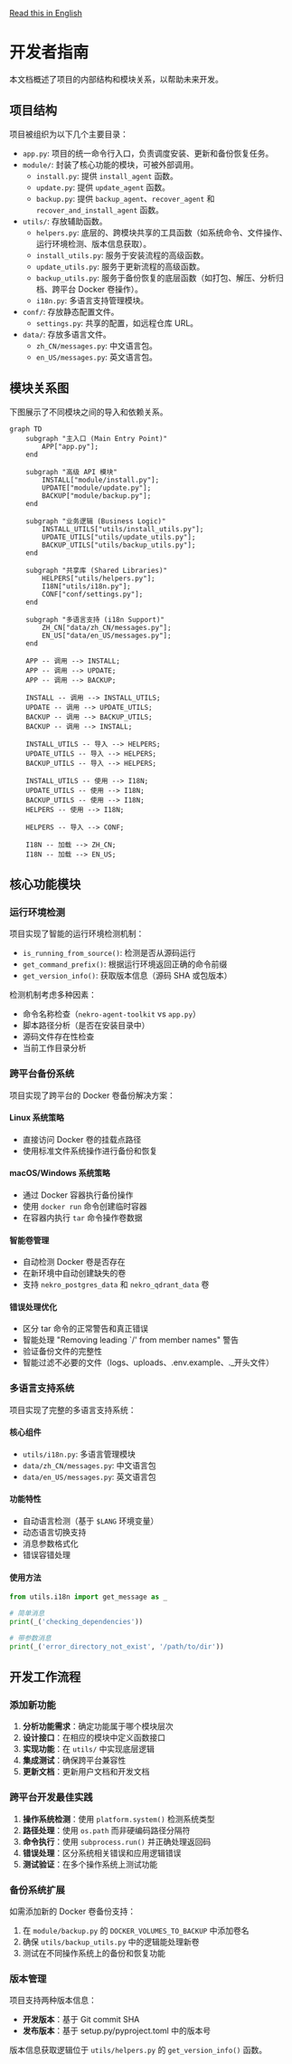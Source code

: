 [Read this in English](./DEVELOP-EN.md)

# 开发者指南

本文档概述了项目的内部结构和模块关系，以帮助未来开发。

## 项目结构

项目被组织为以下几个主要目录：

- `app.py`: 项目的统一命令行入口，负责调度安装、更新和备份恢复任务。
- `module/`: 封装了核心功能的模块，可被外部调用。
  - `install.py`: 提供 `install_agent` 函数。
  - `update.py`: 提供 `update_agent` 函数。
  - `backup.py`: 提供 `backup_agent`、`recover_agent` 和 `recover_and_install_agent` 函数。
- `utils/`: 存放辅助函数。
  - `helpers.py`: 底层的、跨模块共享的工具函数（如系统命令、文件操作、运行环境检测、版本信息获取）。
  - `install_utils.py`: 服务于安装流程的高级函数。
  - `update_utils.py`: 服务于更新流程的高级函数。
  - `backup_utils.py`: 服务于备份恢复的底层函数（如打包、解压、分析归档、跨平台 Docker 卷操作）。
  - `i18n.py`: 多语言支持管理模块。
- `conf/`: 存放静态配置文件。
  - `settings.py`: 共享的配置，如远程仓库 URL。
- `data/`: 存放多语言文件。
  - `zh_CN/messages.py`: 中文语言包。
  - `en_US/messages.py`: 英文语言包。

## 模块关系图

下图展示了不同模块之间的导入和依赖关系。

```mermaid
graph TD
    subgraph "主入口 (Main Entry Point)"
        APP["app.py"];
    end

    subgraph "高级 API 模块"
        INSTALL["module/install.py"];
        UPDATE["module/update.py"];
        BACKUP["module/backup.py"];
    end

    subgraph "业务逻辑 (Business Logic)"
        INSTALL_UTILS["utils/install_utils.py"];
        UPDATE_UTILS["utils/update_utils.py"];
        BACKUP_UTILS["utils/backup_utils.py"];
    end

    subgraph "共享库 (Shared Libraries)"
        HELPERS["utils/helpers.py"];
        I18N["utils/i18n.py"];
        CONF["conf/settings.py"];
    end

    subgraph "多语言支持 (i18n Support)"
        ZH_CN["data/zh_CN/messages.py"];
        EN_US["data/en_US/messages.py"];
    end

    APP -- 调用 --> INSTALL;
    APP -- 调用 --> UPDATE;
    APP -- 调用 --> BACKUP;

    INSTALL -- 调用 --> INSTALL_UTILS;
    UPDATE -- 调用 --> UPDATE_UTILS;
    BACKUP -- 调用 --> BACKUP_UTILS;
    BACKUP -- 调用 --> INSTALL;
    
    INSTALL_UTILS -- 导入 --> HELPERS;
    UPDATE_UTILS -- 导入 --> HELPERS;
    BACKUP_UTILS -- 导入 --> HELPERS;
    
    INSTALL_UTILS -- 使用 --> I18N;
    UPDATE_UTILS -- 使用 --> I18N;
    BACKUP_UTILS -- 使用 --> I18N;
    HELPERS -- 使用 --> I18N;

    HELPERS -- 导入 --> CONF;
    
    I18N -- 加载 --> ZH_CN;
    I18N -- 加载 --> EN_US;
```

## 核心功能模块

### 运行环境检测

项目实现了智能的运行环境检测机制：

- `is_running_from_source()`: 检测是否从源码运行
- `get_command_prefix()`: 根据运行环境返回正确的命令前缀
- `get_version_info()`: 获取版本信息（源码 SHA 或包版本）

检测机制考虑多种因素：
- 命令名称检查（`nekro-agent-toolkit` vs `app.py`）
- 脚本路径分析（是否在安装目录中）
- 源码文件存在性检查
- 当前工作目录分析

### 跨平台备份系统

项目实现了跨平台的 Docker 卷备份解决方案：

#### Linux 系统策略
- 直接访问 Docker 卷的挂载点路径
- 使用标准文件系统操作进行备份和恢复

#### macOS/Windows 系统策略
- 通过 Docker 容器执行备份操作
- 使用 `docker run` 命令创建临时容器
- 在容器内执行 `tar` 命令操作卷数据

#### 智能卷管理
- 自动检测 Docker 卷是否存在
- 在新环境中自动创建缺失的卷
- 支持 `nekro_postgres_data` 和 `nekro_qdrant_data` 卷

#### 错误处理优化
- 区分 tar 命令的正常警告和真正错误
- 智能处理 "Removing leading `/' from member names" 警告
- 验证备份文件的完整性
- 智能过滤不必要的文件（logs、uploads、.env.example、._开头文件）

### 多语言支持系统

项目实现了完整的多语言支持系统：

#### 核心组件
- `utils/i18n.py`: 多语言管理模块
- `data/zh_CN/messages.py`: 中文语言包
- `data/en_US/messages.py`: 英文语言包

#### 功能特性
- 自动语言检测（基于 `$LANG` 环境变量）
- 动态语言切换支持
- 消息参数格式化
- 错误容错处理

#### 使用方法
```python
from utils.i18n import get_message as _

# 简单消息
print(_('checking_dependencies'))

# 带参数消息
print(_('error_directory_not_exist', '/path/to/dir'))
```

## 开发工作流程

### 添加新功能

1. **分析功能需求**：确定功能属于哪个模块层次
2. **设计接口**：在相应的模块中定义函数接口
3. **实现功能**：在 `utils/` 中实现底层逻辑
4. **集成测试**：确保跨平台兼容性
5. **更新文档**：更新用户文档和开发文档

### 跨平台开发最佳实践

1. **操作系统检测**：使用 `platform.system()` 检测系统类型
2. **路径处理**：使用 `os.path` 而非硬编码路径分隔符
3. **命令执行**：使用 `subprocess.run()` 并正确处理返回码
4. **错误处理**：区分系统相关错误和应用逻辑错误
5. **测试验证**：在多个操作系统上测试功能

### 备份系统扩展

如需添加新的 Docker 卷备份支持：

1. 在 `module/backup.py` 的 `DOCKER_VOLUMES_TO_BACKUP` 中添加卷名
2. 确保 `utils/backup_utils.py` 中的逻辑能处理新卷
3. 测试在不同操作系统上的备份和恢复功能

### 版本管理

项目支持两种版本信息：
- **开发版本**：基于 Git commit SHA
- **发布版本**：基于 setup.py/pyproject.toml 中的版本号

版本信息获取逻辑位于 `utils/helpers.py` 的 `get_version_info()` 函数。